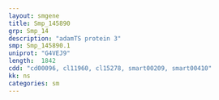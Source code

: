 ```yaml
---
layout: smgene
title: Smp_145890
grp: Smp_14
description: "adamTS protein 3"
smp: Smp_145890.1
uniprot: "G4VEJ9"
length:  1842
cdd: "cd00096, cl11960, cl15278, smart00209, smart00410"
kk: ns
categories: sm
---
```

